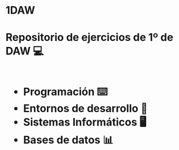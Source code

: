 # 1DAW

<h1>Repositorio de ejercicios de 1º de DAW 💻<br><br>

- Programación ⌨️<br>
- Entornos de desarrollo 💾<br>
- Sistemas Informáticos 🖥️<br>
- Bases de datos 📊

